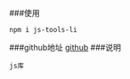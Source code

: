 ###使用
```
npm i js-tools-li
```
###github地址
[github]( https://github.com/linkmi/js-tools-li)
###说明
```
js库
```